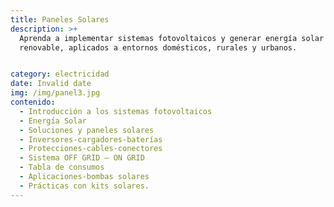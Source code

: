 ```yaml
---
title: Paneles Solares
description: >+
  Aprenda a implementar sistemas fotovoltaicos y generar energía solar
  renovable, aplicados a entornos domésticos, rurales y urbanos.


category: electricidad
date: Invalid date
img: /img/panel3.jpg
contenido:
  - Introducción a los sistemas fotovoltaicos
  - Energía Solar
  - Soluciones y paneles solares
  - Inversores-cargadores-baterías
  - Protecciones-cables-conectores
  - Sistema OFF GRID – ON GRID
  - Tabla de consumos
  - Aplicaciones-bombas solares
  - Prácticas con kits solares.
---
```

